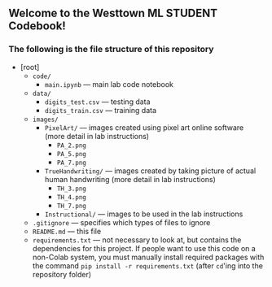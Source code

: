 ## Welcome to the Westtown ML STUDENT Codebook!
### The following is the file structure of this repository
* [root]
  * `code/`
    * `main.ipynb` — main lab code notebook
  * `data/`
    * `digits_test.csv` — testing data
    * `digits_train.csv` — training data
  * `images/`
    * `PixelArt/` — images created using pixel art online software (more detail in lab instructions)
      * `PA_2.png`
      * `PA_5.png`
      * `PA_7.png`
    * `TrueHandwriting/` — images created by taking picture of actual human handwriting (more detail in lab instructions)
      * `TH_3.png`
      * `TH_4.png`
      * `TH_7.png`
    * `Instructional/` — images to be used in the lab instructions
  * `.gitignore` — specifies which types of files to ignore
  * `README.md` — this file
  * `requirements.txt` — not necessary to look at, but contains the dependencies for this project. If people want to use this code on a non-Colab system, you must manually install required packages with the command `pip install -r requirements.txt` (after `cd`'ing into the repository folder)
